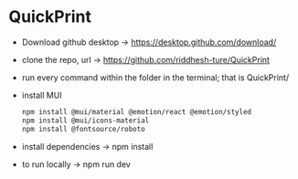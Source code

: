 # QuickPrint

-  Download github desktop -> https://desktop.github.com/download/
-  clone the repo, url -> https://github.com/riddhesh-ture/QuickPrint
-  run every command within the folder in the terminal; that is QuickPrint/
-  install MUI
   ```bash
   npm install @mui/material @emotion/react @emotion/styled
   npm install @mui/icons-material
   npm install @fontsource/roboto
   ```
      
- install dependencies -> npm install
- to run locally -> npm run dev




